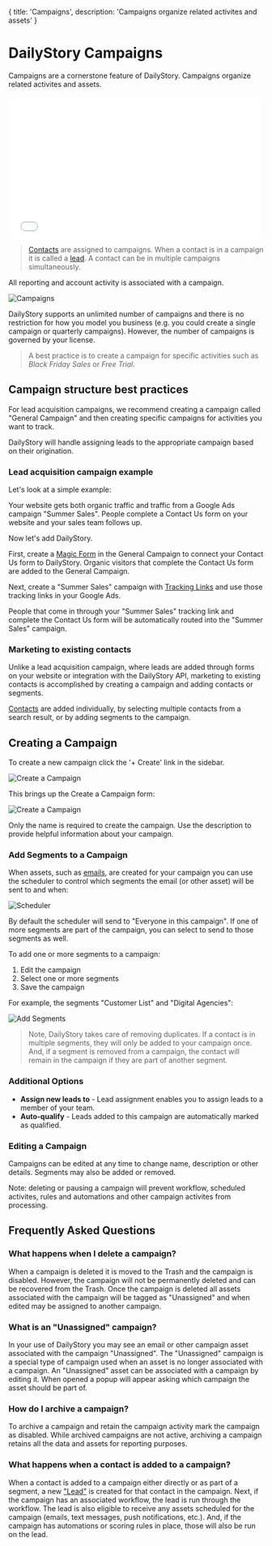 {
	title: 'Campaigns',
	description: 'Campaigns organize related activites and assets'
}
# DailyStory Campaigns
Campaigns are a cornerstone feature of DailyStory. Campaigns organize related activites and assets. 

<iframe class="embedly-embed" src="//cdn.embedly.com/widgets/media.html?src=https%3A%2F%2Fwww.youtube.com%2Fembed%2FVxbtl_DHzbA%3Ffeature%3Doembed&url=http%3A%2F%2Fwww.youtube.com%2Fwatch%3Fv%3DVxbtl_DHzbA&image=https%3A%2F%2Fi.ytimg.com%2Fvi%2FVxbtl_DHzbA%2Fhqdefault.jpg&key=internal&type=text%2Fhtml&schema=youtube" width="500" height="281" scrolling="no" frameborder="0" allowfullscreen></iframe>

> [Contacts](/contacts) are assigned to campaigns. When a contact is in a campaign it is called a [lead](/leads). A contact can be in multiple campaigns simultaneously.

All reporting and account activity is associated with a campaign.

![Campaigns](/articles/campaigns/campaigns-01.png "Campaigns")

DailyStory supports an unlimited number of campaigns and there is no restriction for how you model you business (e.g. you could create a single campaign or quarterly campaigns). However, the number of campaigns is governed by your license.

> A best practice is to create a campaign for specific activities such as *Black Friday Sales* or *Free Trial*.

## Campaign structure best practices
For lead acquisition campaigns, we recommend creating a campaign called "General Campaign" and then creating specific campaigns for activities you want to track. 

DailyStory will handle assigning leads to the appropriate campaign based on their origination.

### Lead acquisition campaign example
Let's look at a simple example:
	
Your website gets both organic traffic and traffic from a Google Ads campaign "Summer Sales". People complete a Contact Us form on your website and your sales team follows up. 

Now let's add DailyStory.
	
First, create a [Magic Form](/acquisition/magic-forms/) in the General Campaign to connect your Contact Us form to DailyStory. Organic visitors that complete the Contact Us form are added to the General Campaign.

Next, create a "Summer Sales" campaign with [Tracking Links](/link-tracking/) and use those tracking links in your Google Ads.

People that come in through your "Summer Sales" tracking link and complete the Contact Us form will be automatically routed into the "Summer Sales" campaign.

### Marketing to existing contacts
Unlike a lead acquisition campaign, where leads are added through forms on your website or integration with the DailyStory API, marketing to existing contacts is accomplished by creating a campaign and adding contacts or segments.

[Contacts](/contacts/) are added individually, by selecting multiple contacts from a search result, or by adding segments to the campaign.

## Creating a Campaign
To create a new campaign click the '+ Create' link in the sidebar. 

![Create a Campaign](/articles/campaigns/campaigns-05.png "Create a Campaign")

This brings up the Create a Campaign form:

![Create a Campaign](/articles/campaigns/campaigns-02.png "Create a Campaign")

Only the name is required to create the campaign. Use the description to provide helpful information about your campaign.

### Add Segments to a Campaign
When assets, such as [emails](/emails/), are created for your campaign you can use the scheduler to control which segments the email (or other asset) will be sent to and when:
	
![Scheduler](/articles/campaigns/campaigns-06.png "Scheduler")

By default the scheduler will send to "Everyone in this campaign". If one of more segments are part of the campaign, you can select to send to those segments as well.	

To add one or more segments to a campaign:

1. Edit the campaign
2. Select one or more segments
3. Save the campaign

For example, the segments "Customer List" and "Digital Agencies":
	
![Add Segments](/articles/campaigns/campaigns-07.png "Add Segments")

> Note, DailyStory takes care of removing duplicates. If a contact is in multiple segments, they will only be added to your campaign once. And, if a segment is removed from a campaign, the contact will remain in the campaign if they are part of another segment.

### Additional Options
* **Assign new leads to** - Lead assignment enables you to assign leads to a member of your team.
* **Auto-qualify** - Leads added to this campaign are automatically marked as qualified.

### Editing a Campaign
Campaigns can be edited at any time to change name, description or other details. Segments may also be added or removed. 

Note: deleting or pausing a campaign will prevent workflow, scheduled activites, rules and automations and other campaign activites from processing. 

## Frequently Asked Questions

### What happens when I delete a campaign?
When a campaign is deleted it is moved to the Trash and the campaign is disabled. However, the campaign will not be permanently deleted and can be recovered from the Trash. Once the campaign is deleted all assets associated with the campaign will be tagged as "Unassigned" and when edited may be assigned to another campaign.

### What is an "Unassigned" campaign?
In your use of DailyStory you may see an email or other campaign asset associated with the campaign "Unassigned". The "Unassigned" campaign is a special type of campaign used when an asset is no longer associated with a campaign. An "Unassigned" asset can be associated with a campaign by editing it. When opened a popup will appear asking which campaign the asset should be part of. 

### How do I archive a campaign?
To archive a campaign and retain the campaign activity mark the campaign as disabled. While archived campaigns are not active, archiving a campaign retains all the data and assets for reporting purposes.

### What happens when a contact is added to a campaign?
When a contact is added to a campaign either directly or as part of a segment, a new ["Lead"](/leads/) is created for that contact in the campaign. Next, if the campaign has an associated workflow, the lead is run through the workflow. The lead is also eligible to receive any assets scheduled for the campaign (emails, text messages, push notifications, etc.). And, if the campaign has automations or scoring rules in place, those will also be run on the lead.
 